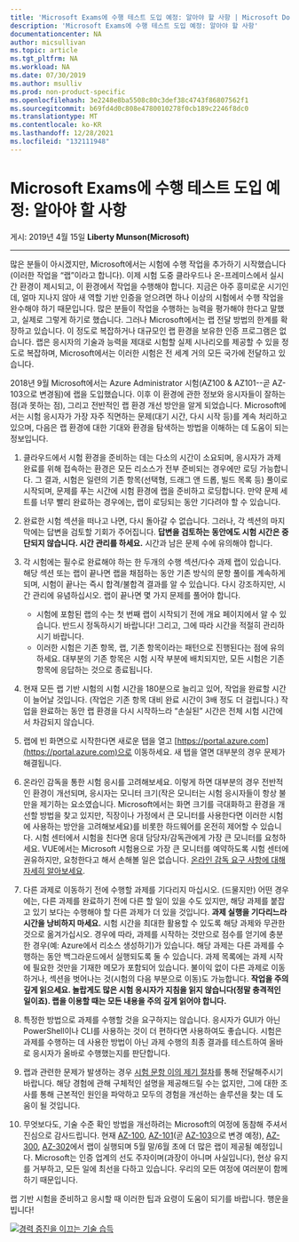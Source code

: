 ```yaml
---
title: 'Microsoft Exams에 수행 테스트 도입 예정: 알아야 할 사항 | Microsoft Docs'
description: 'Microsoft Exams에 수행 테스트 도입 예정: 알아야 할 사항'
documentationcenter: NA
author: micsullivan
ms.topic: article
ms.tgt_pltfrm: NA
ms.workload: NA
ms.date: 07/30/2019
ms.author: msulliv
ms.prod: non-product-specific
ms.openlocfilehash: 3e2248e8ba5508c80c3def38c4743f86807562f1
ms.sourcegitcommit: b69fd4d0c808e4780010278f0cb189c2246f8dc0
ms.translationtype: MT
ms.contentlocale: ko-KR
ms.lasthandoff: 12/28/2021
ms.locfileid: "132111948"
---
```

# <a name="performance-testing-is-coming-to-microsoft-exams-here-is-what-you-should-know"></a>Microsoft Exams에 수행 테스트 도입 예정: 알아야 할 사항

게시: 2019년 4월 15일 **Liberty Munson(Microsoft)**

___

많은 분들이 아시겠지만, Microsoft에서는 시험에 수행 작업을 추가하기 시작했습니다(이러한 작업을 “랩”이라고 합니다). 이제 시험 도중 클라우드나 온-프레미스에서 실시간 환경이 제시되고, 이 환경에서 작업을 수행해야 합니다. 지금은 아주 흥미로운 시기인데, 얼마 지나지 않아 새 역할 기반 인증을 얻으려면 하나 이상의 시험에서 수행 작업을 완수해야 하기 때문입니다. 많은 분들이 작업을 수행하는 능력을 평가해야 한다고 말했고, 실제로 그렇게 하기로 했습니다. 그러나 Microsoft에서는 랩 전달 방법의 한계를 확장하고 있습니다. 이 정도로 복잡하거나 대규모인 랩 환경을 보유한 인증 프로그램은 없습니다. 랩은 응시자의 기술과 능력을 제대로 시험할 실제 시나리오를 제공할 수 있을 정도로 복잡하며, Microsoft에서는 이러한 시험은 전 세계 거의 모든 국가에 전달하고 있습니다.

2018년 9월 Microsoft에서는 Azure Administrator 시험(AZ100 & AZ101--곧 AZ-103으로 변경됨)에 랩을 도입했습니다. 이후 이 환경에 관한 정보와 응시자들이 잘하는 점(과 못하는 점), 그리고 전반적인 랩 환경 개선 방안을 알게 되었습니다. Microsoft에서는 시험 응시자가 가장 자주 직면하는 문제(대기 시간, 다시 시작 등)를 계속 처리하고 있으며, 다음은 랩 환경에 대한 기대와 환경을 탐색하는 방법을 이해하는 데 도움이 되는 정보입니다.

1. 클라우드에서 시험 환경을 준비하는 데는 다소의 시간이 소요되며, 응시자가 과제 완료를 위해 접속하는 환경은 모든 리소스가 전부 준비되는 경우에만 로딩 가능합니다. 그 결과, 시험은 일련의 기존 항목(선택형, 드래그 앤 드롭, 빌드 목록 등) 풀이로 시작되며, 문제를 푸는 시간에 시험 환경에 랩을 준비하고 로딩합니다. 만약 문제 세트를 너무 빨리 완료하는 경우에는, 랩이 로딩되는 동안 기다려야 할 수 있습니다.
2. 완료한 시험 섹션을 떠나고 나면, 다시 돌아갈 수 없습니다. 그러나, 각 섹션의 마지막에는 답변을 검토할 기회가 주어집니다. **답변을 검토하는 동안에도 시험 시간은 중단되지 않습니다. 시간 관리를 하세요.** 시간과 남은 문제 수에 유의해야 합니다. 
3. 각 시험에는 필수로 완료해야 하는 한 두개의 수행 섹션/다수 과제 랩이 있습니다. 해당 섹션 또는 랩이 끝나면 랩을 채점하는 동안 기존 방식의 문항 풀이를 계속하게 되며, 시험이 끝나는 즉시 합격/불합격 결과를 알 수 있습니다. 다시 강조하지만, 시간 관리에 유념하십시오. 랩이 끝나면 몇 가지 문제를 풀어야 합니다.

    *  시험에 포함된 랩의 수는 첫 번째 랩이 시작되기 전에 개요 페이지에서 알 수 있습니다. 반드시 정독하시기 바랍니다! 그리고, 그에 따라 시간을 적절히 관리하시기 바랍니다.
    *  이러한 시험은 기존 항목, 랩, 기존 항목이라는 패턴으로 진행된다는 점에 유의하세요. 대부분의 기존 항목은 시험 시작 부분에 배치되지만, 모든 시험은 기존 항목에 응답하는 것으로 종료됩니다.
4. 현재 모든 랩 기반 시험의 시험 시간을 180분으로 늘리고 있어, 작업을 완료할 시간이 늘어날 것입니다. (작업은 기존 항목 대비 완료 시간이 3배 정도 더 걸립니다.) 작업을 완료하는 동안 랩 환경을 다시 시작하느라 “손실된” 시간은 전체 시험 시간에서 차감되지 않습니다.
5. 랩에 빈 화면으로 시작한다면 새로운 탭을 열고 [https://portal.azure.com](https://portal.azure.com)으로 이동하세요. 새 탭을 열면 대부분의 경우 문제가 해결됩니다.  
6. 온라인 감독을 통한 시험 응시를 고려해보세요. 이렇게 하면 대부분의 경우 전반적인 환경이 개선되며, 응시자는 모니터 크기(작은 모니터는 시험 응시자들이 항상 불만을 제기하는 요소였습니다. Microsoft에서는 화면 크기를 극대화하고 환경을 개선할 방법을 찾고 있지만, 직장이나 가정에서 큰 모니터를 사용한다면 이러한 시험에 사용하는 방안을 고려해보세요)를 비롯한 하드웨어를 온전히 제어할 수 있습니다. 시험 센터에서 시험을 친다면 응대 담당자/감독관에게 가장 큰 모니터를 요청하세요. VUE에서는 Microsoft 시험용으로 가장 큰 모니터를 예약하도록 시험 센터에 권유하지만, 요청한다고 해서 손해볼 일은 없습니다. [온라인 감독 요구 사항에 대해 자세히 알아보세요](https://www.microsoft.com/learning/online-proctored-exams.aspx). 
7. 다른 과제로 이동하기 전에 수행할 과제를 기다리지 마십시오. (드물지만) 어떤 경우에는, 다른 과제를 완료하기 전에 다른 할 일이 있을 수도 있지만, 해당 과제를 붙잡고 있기 보다는 수행해야 할 다른 과제가 더 있을 것입니다. **과제 실행을 기다리느라 시간을 낭비하지 마세요.** 시험 시간을 최대한 활용할 수 있도록 해당 과제와 무관한 것으로 옮겨가십시오. 경우에 따라, 과제를 시작하는 것만으로 점수를 얻기에 충분한 경우(예: Azure에서 리소스 생성하기)가 있습니다. 해당 과제는 다른 과제를 수행하는 동안 백그라운드에서 실행되도록 둘 수 있습니다. 과제 목록에는 과제 시작에 필요한 것만을 기재한 메모가 포함되어 있습니다. 불이익 없이 다른 과제로 이동하거나, 섹션을 벗어나는 것(시험의 다음 부분으로 이동)도 가능합니다. **작업을 주의 깊게 읽으세요. 놀랍게도 많은 시험 응시자가 지침을 읽지 않습니다(정말 충격적인 일이죠). 랩을 이용할 때는 모든 내용을 주의 깊게 읽어야 합니다.**
8. 특정한 방법으로 과제를 수행할 것을 요구하지는 않습니다. 응시자가 GUI가 아닌 PowerShell이나 CLI를 사용하는 것이 더 편하다면 사용하여도 좋습니다. 시험은 과제를 수행하는 데 사용한 방법이 아닌 과제 수행의 최종 결과를 테스트하여 올바로 응시자가 올바로 수행했는지를 판단합니다.
9. 랩과 관련한 문제가 발생하는 경우 [시험 문항 이의 제기 절차](https://www.microsoft.com/learning/certification-exam-policies.aspx#policies-5)를 통해 전달해주시기 바랍니다. 해당 경험에 관해 구체적인 설명을 제공해드릴 수는 없지만, 그에 대한 조사를 통해 근본적인 원인을 파악하고 모두의 경험을 개선하는 솔루션을 찾는 데 도움이 될 것입니다.
10. 무엇보다도, 기술 수준 확인 방법을 개선하려는 Microsoft의 여정에 동참해 주셔서 진심으로 감사드립니다. 현재 [AZ-100](https://www.microsoft.com/learning/exam-AZ-100.aspx), [AZ-101](https://www.microsoft.com/learning/exam-AZ-101.aspx)(곧 [AZ-103](https://www.microsoft.com/learning/exam-AZ-103.aspx)으로 변경 예정), [AZ-300](https://www.microsoft.com/learning/exam-AZ-300.aspx), [AZ-302](https://www.microsoft.com/learning/exam-AZ-302.aspx)에서 랩이 실행되며 5월 말/6월 초에 더 많은 랩이 제공될 예정입니다. Microsoft는 인증 업계의 선도 주자이며(과장이 아니며 사실입니다), 현상 유지를 거부하고, 모든 일에 최선을 다하고 있습니다. 우리의 모든 여정에 여러분이 함께하기 때문입니다.

랩 기반 시험을 준비하고 응시할 때 이러한 팁과 요령이 도움이 되기를 바랍니다. 행운을 빕니다!


[![경력 증진을 이끄는 기술 습득](images/microsoft-certified-banner.png)](https://www.microsoft.com/learning/azure-training-certification.aspx?WT.icid=mva_bnr_lexawareness_usen_asi_rightrail_oct2017)